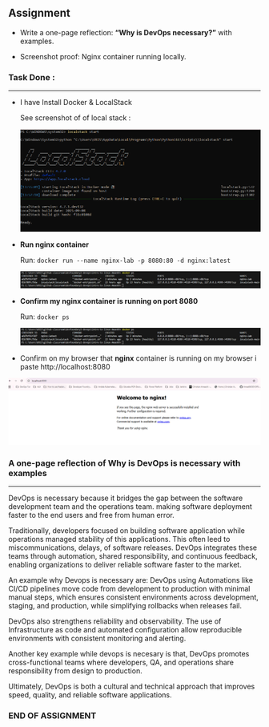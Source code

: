 ## **Assignment**
- Write a one-page reflection: **“Why is DevOps necessary?”** with examples. 

- Screenshot proof: Nginx container running locally.

### **Task Done :**
---
- I have Install Docker & LocalStack

  See screenshot of of local stack :

  ![local stack](image-3.png)

- **Run nginx container**  

  Run: `docker run --name nginx-lab -p 8080:80 -d nginx:latest`

  ![Run nginx container](image.png)

- **Confirm my nginx container is running on port 8080**

  Run: `docker ps`

  ![confirm nginx container](image.png)

- Confirm on my browser that **nginx** container is running
 on my browser i paste http://localhost:8080

 ![alt text](image-2.png)


### **A one-page reflection of Why is DevOps is necessary with examples**
---
DevOps is necessary because it bridges the gap between the software development team and the operations team. making software deployment faster to the end users and free from human error. 

Traditionally, developers focused on building software application while operations managed stability of this applications. This often leed to miscommunications, delays, of software releases. DevOps integrates these teams through automation, shared responsibility, and continuous feedback, enabling organizations to deliver reliable software faster to the market.

An example why Devops is necessary are: DevOps using Automations like CI/CD pipelines move code from development to production with minimal manual steps, which ensures consistent environments across development, staging, and production, while simplifying rollbacks when releases fail.

DevOps also strengthens reliability and observability. The use of Infrastructure as code and automated configuration allow reproducible environments with consistent monitoring and alerting.

Another key example while devops is necesary is that, DevOps promotes cross-functional teams where developers, QA, and operations share responsibility from design to production.

Ultimately, DevOps is both a cultural and technical approach that improves speed, quality, and reliable software applications.

### **END OF ASSIGNMENT**


